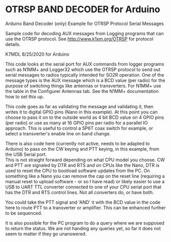 # OTRSP BAND DECODER for Arduino
Arduino Band Decoder (only) Example for OTRSP Protocol Serial Messages

Sample code for decoding AUX messages from Logging programs that can use the OTRSP protocol.
See http://www.k1xm.org/OTRSP for protocol details.
   
   K7MDL 8/25/2020 for Arduino 
   
   This code looks at the serial port for AUX commands from logger programs such as N1MM+ and Logger32 
   which use the OTRSP protocol to send out serial messages to radios typically intended for SO2R operation. 
   One of the message types is the AUX message which is a BCD value (per radio) for the purpose of switching 
   things like antennas or transverters. For N1MM+ use the table in the Configurer Antennas tab. See the N1MM+
   documentation how to set this up.  
   
   This code goes as far as validating the message and validating it, then writes it to digital GPIO pins (Nano in this example). 
   At this point you can choose to pass it on to the outside world as 4 bit BCD value on 4 GPIO pins (per radio) 
   or use as many at 16 GPIO pins per radio for a parallel IO approach. This is useful to control a SP6T coax 
   switch for example, or select a transverter's enable line on band change.
   
   There is also code here (currently not active, needs to be adapted to Arduino) to pass on the CW keying and PTT keying,
   in this example, from the USB Serial port.  
   This is not straight forward depending on what CPU model you choose. CW and PTT are signaled by DTR and RTS
   and on CPUs like the Nano, DTR is used to reset the CPU to bootload software updates from the PC.
   On something like a Nano you can remove the cap on the reset line (requiring a manual reset to upload software - or so I have read)
   or likely easier to use a USB to UART TTL converter connected to one of your CPU serial port that has the DTR
   and RTS control lines. Not all converters do, or have both.
   
   You could take the PTT signal and 'AND' it with the BCD value in the code here to route PTT to a transverter 
   or amplifier. This can be enhanced further to be sequenced.
 
   It is also possible for the PC program to do a query where we are supposed to return the status. 
   We are not handing any queries yet, so far it does not seem to matter if they go unanswered.
